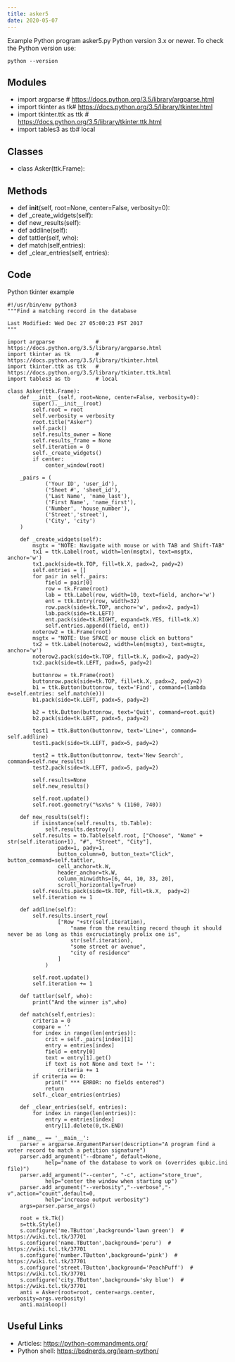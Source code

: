 ```yaml
---
title: asker5
date: 2020-05-07
---
```

Example Python program asker5.py
Python version 3.x or newer.
To check the Python version use:

    python --version

## Modules

* import argparse # https://docs.python.org/3.5/library/argparse.html
* import tkinter as tk# https://docs.python.org/3.5/library/tkinter.html
* import tkinter.ttk as ttk   # https://docs.python.org/3.5/library/tkinter.ttk.html
* import tables3 as tb# local

## Classes

* class Asker(ttk.Frame):

## Methods

* def __init__(self, root=None, center=False, verbosity=0):
* def _create_widgets(self):
* def new_results(self):
* def addline(self):
* def tattler(self, who):
* def match(self,entries):
* def _clear_entries(self, entries):

## Code

Python tkinter example

    #!/usr/bin/env python3
    """Find a matching record in the database
    
    Last Modified: Wed Dec 27 05:00:23 PST 2017
    """
    
    import argparse             # https://docs.python.org/3.5/library/argparse.html
    import tkinter as tk        # https://docs.python.org/3.5/library/tkinter.html
    import tkinter.ttk as ttk   # https://docs.python.org/3.5/library/tkinter.ttk.html
    import tables3 as tb        # local
    
    class Asker(ttk.Frame):
        def __init__(self, root=None, center=False, verbosity=0):
            super().__init__(root)
            self.root = root
            self.verbosity = verbosity
            root.title("Asker")
            self.pack()
            self.results_owner = None
            self.results_frame = None
            self.iteration = 0
            self._create_widgets()
            if center:
                center_window(root)
    
        _pairs = (
                ('Your ID', 'user_id'),
                ('Sheet #', 'sheet_id'),
                ('Last Name', 'name_last'),
                ('First Name', 'name_first'),
                ('Number', 'house_number'),
                ('Street','street'),
                ('City', 'city')
        )
    
        def _create_widgets(self):
            msgtx = "NOTE: Navigate with mouse or with TAB and Shift-TAB"
            tx1 = ttk.Label(root, width=len(msgtx), text=msgtx, anchor='w')
            tx1.pack(side=tk.TOP, fill=tk.X, padx=2, pady=2)
            self.entries = []
            for pair in self._pairs:
                field = pair[0]
                row = tk.Frame(root)
                lab = ttk.Label(row, width=10, text=field, anchor='w')
                ent = ttk.Entry(row, width=32)
                row.pack(side=tk.TOP, anchor='w', padx=2, pady=1)
                lab.pack(side=tk.LEFT)
                ent.pack(side=tk.RIGHT, expand=tk.YES, fill=tk.X)
                self.entries.append((field, ent))
            noterow2 = tk.Frame(root)
            msgtx = "NOTE: Use SPACE or mouse click on buttons"
            tx2 = ttk.Label(noterow2, width=len(msgtx), text=msgtx, anchor='w')
            noterow2.pack(side=tk.TOP, fill=tk.X, padx=2, pady=2)
            tx2.pack(side=tk.LEFT, padx=5, pady=2)
    
            buttonrow = tk.Frame(root)
            buttonrow.pack(side=tk.TOP, fill=tk.X, padx=2, pady=2)
            b1 = ttk.Button(buttonrow, text='Find', command=(lambda e=self.entries: self.match(e)))
            b1.pack(side=tk.LEFT, padx=5, pady=2)
    
            b2 = ttk.Button(buttonrow, text='Quit', command=root.quit)
            b2.pack(side=tk.LEFT, padx=5, pady=2)
    
            test1 = ttk.Button(buttonrow, text='Line+', command= self.addline)
            test1.pack(side=tk.LEFT, padx=5, pady=2)
                    
            test2 = ttk.Button(buttonrow, text='New Search', command=self.new_results)
            test2.pack(side=tk.LEFT, padx=5, pady=2)
    
            self.results=None
            self.new_results()
    
            self.root.update()
            self.root.geometry("%sx%s" % (1160, 740))
    
        def new_results(self):
            if isinstance(self.results, tb.Table):
                self.results.destroy()
            self.results = tb.Table(self.root, ["Choose", "Name" + str(self.iteration+1), "#", "Street", "City"],
                    padx=1, pady=1,
                    button_column=0, button_text="Click", button_command=self.tattler,
                    cell_anchor=tk.W,
                    header_anchor=tk.W,
                    column_minwidths=[6, 44, 10, 33, 20],
                    scroll_horizontally=True)
            self.results.pack(side=tk.TOP, fill=tk.X,  pady=2)
            self.iteration += 1
    
        def addline(self):
            self.results.insert_row(
                    ["Row "+str(self.iteration),
                        "name from the resulting record though it should never be as long as this excruciatingly prolix one is",
                        str(self.iteration),
                        "some street or avenue",
                        "city of residence"
                    ]
                )
    
            self.root.update()
            self.iteration += 1
    
        def tattler(self, who):
            print("And the winner is",who)
    
        def match(self,entries):
            criteria = 0
            compare = ''
            for index in range(len(entries)):
                crit = self._pairs[index][1]
                entry = entries[index]
                field = entry[0]
                text = entry[1].get()
                if text is not None and text != '':
                    criteria += 1
            if criteria == 0:
                print(" *** ERROR: no fields entered")
                return
            self._clear_entries(entries)
    
        def _clear_entries(self, entries):
            for index in range(len(entries)):
                entry = entries[index]
                entry[1].delete(0,tk.END)
    
    if __name__ == '__main__':
        parser = argparse.ArgumentParser(description="A program find a voter record to match a petition signature")
        parser.add_argument("--dbname", default=None,
                help="name of the database to work on (overrides qubic.ini file)")
        parser.add_argument("--center", "-c", action="store_true",
                help="center the window when starting up")
        parser.add_argument("--verbosity","--verbose","-v",action="count",default=0,
                help="increase output verbosity")
        args=parser.parse_args()
    
        root = tk.Tk()
        s=ttk.Style()
        s.configure('me.TButton',background='lawn green')  # https://wiki.tcl.tk/37701
        s.configure('name.TButton',background='peru')  # https://wiki.tcl.tk/37701
        s.configure('number.TButton',background='pink')  # https://wiki.tcl.tk/37701
        s.configure('street.TButton',background='PeachPuff')  # https://wiki.tcl.tk/37701
        s.configure('city.TButton',background='sky blue')  # https://wiki.tcl.tk/37701
        anti = Asker(root=root, center=args.center, verbosity=args.verbosity)
        anti.mainloop()

## Useful Links

- Articles: https://python-commandments.org/
- Python shell: https://bsdnerds.org/learn-python/
